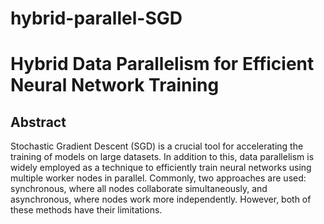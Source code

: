 # hybrid-parallel-SGD
# Hybrid Data Parallelism for Efficient Neural Network Training

## Abstract

Stochastic Gradient Descent (SGD) is a crucial tool for accelerating the training of models on large datasets. In addition to this, data parallelism is widely employed as a technique to efficiently train neural networks using multiple worker nodes in parallel. Commonly, two approaches are used: synchronous, where all nodes collaborate simultaneously, and asynchronous, where nodes work more independently. However, both of these methods have their limitations.

